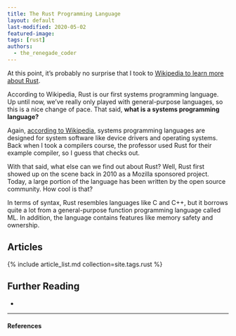 ```yaml
---
title: The Rust Programming Language
layout: default
last-modified: 2020-05-02
featured-image:
tags: [rust]
authors:
  - the_renegade_coder
---
```


At this point, it’s probably no surprise that I took to [Wikipedia to learn more about Rust][1].

According to Wikipedia, Rust is our first systems programming language. Up until now, we’ve really only played with general-purpose languages, so this is a nice change of pace. That said, __what is a systems programming language?__

Again, [according to Wikipedia][2], systems programming languages are designed for system software like device drivers and operating systems. Back when I took a compilers course, the professor used Rust for their example compiler, so I guess that checks out.

With that said, what else can we find out about Rust? Well, Rust first showed up on the scene back in 2010 as a Mozilla sponsored project. Today, a large portion of the language has been written by the open source community. How cool is that?

In terms of syntax, Rust resembles languages like C and C++, but it borrows quite a lot from a general-purpose function programming language called ML. In addition, the language contains features like memory safety and ownership.

## Articles

{% include article_list.md collection=site.tags.rust %}

## Further Reading

-

---

#### References

[^1]: J. Grifski, “Hello World in Rust,” The Renegade Coder, 28-March-2018. [Online]. Available: <https://therenegadecoder.com/code/hello-world-in-rust/>. [Accessed: 05-Dec-2018].

[1]: https://en.wikipedia.org/wiki/Rust_(programming_language)
[2]: https://en.wikipedia.org/wiki/System_programming_language
